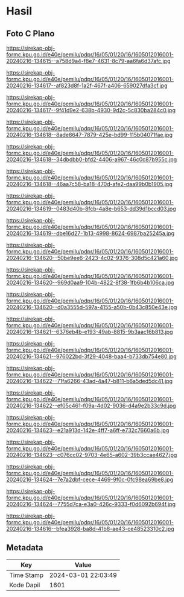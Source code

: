 # Hasil

## Foto C Plano

https://sirekap-obj-formc.kpu.go.id/e40e/pemilu/pdpr/16/05/01/20/16/1605012016001-20240216-134615--a758d9a4-f8e7-4631-8c79-aa6fa6d37afc.jpg

https://sirekap-obj-formc.kpu.go.id/e40e/pemilu/pdpr/16/05/01/20/16/1605012016001-20240216-134617--af823d8f-1a2f-467f-a406-659027dfa3cf.jpg

https://sirekap-obj-formc.kpu.go.id/e40e/pemilu/pdpr/16/05/01/20/16/1605012016001-20240216-134617--9f41d9e2-638b-4930-9d2c-5c830ba284c0.jpg

https://sirekap-obj-formc.kpu.go.id/e40e/pemilu/pdpr/16/05/01/20/16/1605012016001-20240216-134618--8ade8647-7879-425e-bd99-115b04071fae.jpg

https://sirekap-obj-formc.kpu.go.id/e40e/pemilu/pdpr/16/05/01/20/16/1605012016001-20240216-134618--34dbdbb0-bfd2-4406-a967-46c0c87b955c.jpg

https://sirekap-obj-formc.kpu.go.id/e40e/pemilu/pdpr/16/05/01/20/16/1605012016001-20240216-134618--46aa7c58-ba18-470d-afe2-daa99b0b1905.jpg

https://sirekap-obj-formc.kpu.go.id/e40e/pemilu/pdpr/16/05/01/20/16/1605012016001-20240216-134619--0483d40b-8fcb-4a8e-b653-dd39d1bccd03.jpg

https://sirekap-obj-formc.kpu.go.id/e40e/pemilu/pdpr/16/05/01/20/16/1605012016001-20240216-134619--dbe16d27-1b13-4998-8624-6987ba25245a.jpg

https://sirekap-obj-formc.kpu.go.id/e40e/pemilu/pdpr/16/05/01/20/16/1605012016001-20240216-134620--50be9ee6-2423-4c02-9376-308d5c421a60.jpg

https://sirekap-obj-formc.kpu.go.id/e40e/pemilu/pdpr/16/05/01/20/16/1605012016001-20240216-134620--969d0aa9-104b-4822-8f38-1fb6b4b106ca.jpg

https://sirekap-obj-formc.kpu.go.id/e40e/pemilu/pdpr/16/05/01/20/16/1605012016001-20240216-134620--d0a3555d-597a-4155-a50b-0b43c850e43e.jpg

https://sirekap-obj-formc.kpu.go.id/e40e/pemilu/pdpr/16/05/01/20/16/1605012016001-20240216-134621--6376eb4b-e193-49ab-8815-9b3aac16b813.jpg

https://sirekap-obj-formc.kpu.go.id/e40e/pemilu/pdpr/16/05/01/20/16/1605012016001-20240216-134621--976022bd-3f29-4048-baa4-b733db754e80.jpg

https://sirekap-obj-formc.kpu.go.id/e40e/pemilu/pdpr/16/05/01/20/16/1605012016001-20240216-134622--71fa6266-43ad-4a47-b811-b6a5ded5dc41.jpg

https://sirekap-obj-formc.kpu.go.id/e40e/pemilu/pdpr/16/05/01/20/16/1605012016001-20240216-134622--ef05c461-f09a-4d02-9036-d4a9e2b33c9d.jpg

https://sirekap-obj-formc.kpu.go.id/e40e/pemilu/pdpr/16/05/01/20/16/1605012016001-20240216-134623--e21a913d-142e-4ff7-a6ff-e732c7660a6b.jpg

https://sirekap-obj-formc.kpu.go.id/e40e/pemilu/pdpr/16/05/01/20/16/1605012016001-20240216-134623--c076cc02-9703-4e65-a602-39b3ccae4627.jpg

https://sirekap-obj-formc.kpu.go.id/e40e/pemilu/pdpr/16/05/01/20/16/1605012016001-20240216-134624--7e7a2dbf-cece-4469-9f0c-0fc98ea69be8.jpg

https://sirekap-obj-formc.kpu.go.id/e40e/pemilu/pdpr/16/05/01/20/16/1605012016001-20240216-134624--7755d7ca-e3a0-426c-9333-f0d6092b694f.jpg

https://sirekap-obj-formc.kpu.go.id/e40e/pemilu/pdpr/16/05/01/20/16/1605012016001-20240216-134616--bfea3928-ba8d-41b8-ae43-ce48523310c2.jpg


## Metadata

| Key        | Value               |
| ---------- | ------------------- |
| Time Stamp | 2024-03-01 22:03:49 |
| Kode Dapil | 1601                |




